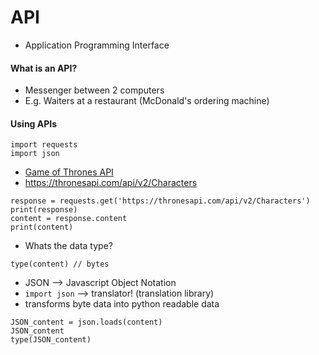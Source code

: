 # API
- Application Programming Interface


#### What is an API?
- Messenger between 2 computers
- E.g. Waiters at a restaurant (McDonald's ordering machine)

#### Using APIs

```
import requests
import json
```
- [Game of Thrones API](https://thronesapi.com/)
- https://thronesapi.com/api/v2/Characters

```
response = requests.get('https://thronesapi.com/api/v2/Characters')
print(response)
content = response.content
print(content)
```

- Whats the data type?

```
type(content) // bytes
```

- JSON --> Javascript Object Notation
- `import json` --> translator! (translation library)
- transforms byte data into python readable data

```
JSON_content = json.loads(content)
JSON_content
type(JSON_content)
```
